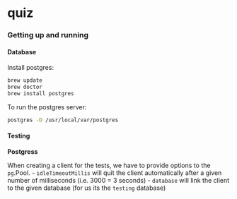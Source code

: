 # quiz

### Getting up and running

#### Database

Install postgres:
```bash
brew update
brew doctor
brew install postgres
```

To run the postgres server:

```bash
postgres -D /usr/local/var/postgres
```

#### Testing

**Postgress**

When creating a client for the tests, we have to provide options to the `pg`.Pool.
    -  `idleTimeoutMillis` will quit the client automatically after a given number of milliseconds (i.e. 3000 = 3 seconds)
    - `database` will link the client to the given database (for us its the `testing` database)
